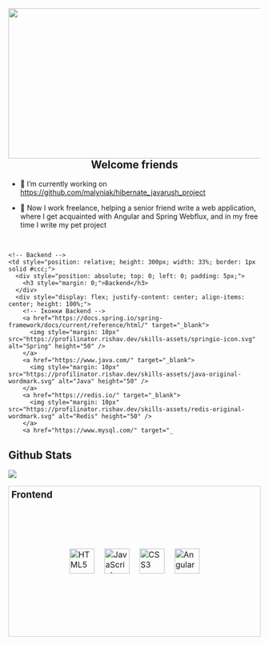 <img src="https://i.pinimg.com/736x/b2/c0/d2/b2c0d200ab283e265ca8917feb3f9bfb.jpg" align="left" height="300" width="900" />  
<br/> 
 <h2 align="center">Welcome friends</h2>  
  

- 🔭 I’m currently working on https://github.com/malyniak/hibernate_javarush_project
  

- 🌱 Now I work freelance, helping a senior friend write a web application, where I get acquainted with Angular and Spring Webflux, and in my free time I write my pet project
  

<br/>  
<table style="width: 100%; border-collapse: collapse;">
  <tr>
    <!-- Frontend -->
    <td style="position: relative; height: 300px; width: 33%; border: 1px solid #ccc;">
      <!-- Заголовок -->
      <div style="position: absolute; top: 0; left: 0; padding: 5px;">
        <h3 style="margin: 0;">Frontend</h3>
      </div>
      <!-- Контейнер для іконок -->
      <div style="display: flex; justify-content: center; align-items: center; height: 100%;">
        <!-- Іконки Frontend -->
        <a href="https://en.wikipedia.org/wiki/HTML5" target="_blank">
          <img style="margin: 10px" src="https://profilinator.rishav.dev/skills-assets/html5-original-wordmark.svg" alt="HTML5" height="50" />
        </a>
        <a href="https://www.javascript.com/" target="_blank">
          <img style="margin: 10px" src="https://profilinator.rishav.dev/skills-assets/javascript-original.svg" alt="JavaScript" height="50" />
        </a>
        <a href="https://www.w3schools.com/css/" target="_blank">
          <img style="margin: 10px" src="https://profilinator.rishav.dev/skills-assets/css3-original-wordmark.svg" alt="CSS3" height="50" />
        </a>
        <a href="https://angular.dev/" target="_blank">
          <img style="margin: 10px" src="https://i.pinimg.com/736x/c3/27/19/c327197fee8696bcadd92b3f32f6c218.jpg" alt="Angular" height="50" />
        </a>
      </div>
    </td>

    <!-- Backend -->
    <td style="position: relative; height: 300px; width: 33%; border: 1px solid #ccc;">
      <div style="position: absolute; top: 0; left: 0; padding: 5px;">
        <h3 style="margin: 0;">Backend</h3>
      </div>
      <div style="display: flex; justify-content: center; align-items: center; height: 100%;">
        <!-- Іконки Backend -->
        <a href="https://docs.spring.io/spring-framework/docs/current/reference/html/" target="_blank">
          <img style="margin: 10px" src="https://profilinator.rishav.dev/skills-assets/springio-icon.svg" alt="Spring" height="50" />
        </a>
        <a href="https://www.java.com/" target="_blank">
          <img style="margin: 10px" src="https://profilinator.rishav.dev/skills-assets/java-original-wordmark.svg" alt="Java" height="50" />
        </a>
        <a href="https://redis.io/" target="_blank">
          <img style="margin: 10px" src="https://profilinator.rishav.dev/skills-assets/redis-original-wordmark.svg" alt="Redis" height="50" />
        </a>
        <a href="https://www.mysql.com/" target="_


## Github Stats  
<div align="left"><img src="https://github-readme-stats.vercel.app/api/top-langs/?username=malyniak&hide_border=true&layout=compact" align="center" /></div>  
